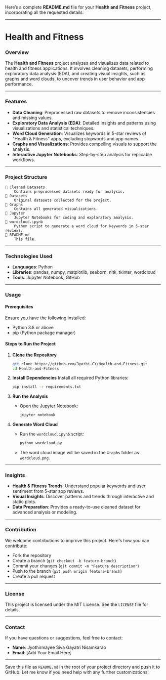 Here’s a complete **README.md** file for your **Health and Fitness** project, incorporating all the requested details:

---

# Health and Fitness

### Overview

The **Health and Fitness** project analyzes and visualizes data related to health and fitness applications. It involves cleaning datasets, performing exploratory data analysis (EDA), and creating visual insights, such as graphs and word clouds, to uncover trends in user behavior and app performance.

---

### Features

* **Data Cleaning**: Preprocessed raw datasets to remove inconsistencies and missing values.
* **Exploratory Data Analysis (EDA)**: Detailed insights and patterns using visualizations and statistical techniques.
* **Word Cloud Generation**: Visualizes keywords in 5-star reviews of "Health & Fitness" apps, excluding stopwords and app names.
* **Graphs and Visualizations**: Provides compelling visuals to support the analysis.
* **Interactive Jupyter Notebooks**: Step-by-step analysis for replicable workflows.

---

### Project Structure

```plaintext
📁 Cleaned Datasets  
    Contains preprocessed datasets ready for analysis.  
📁 Datasets  
    Original datasets collected for the project.  
📁 Graphs  
    Contains all generated visualizations.  
📁 Jupyter  
    Jupyter Notebooks for coding and exploratory analysis.  
📄 wordcloud.ipynb  
    Python script to generate a word cloud for keywords in 5-star reviews.  
📄 README.md  
    This file.  
```

---

### Technologies Used

* **Languages**: Python
* **Libraries**: pandas, numpy, matplotlib, seaborn, nltk, tkinter, wordcloud
* **Tools**: Jupyter Notebook, GitHub

---

### Usage

#### Prerequisites

Ensure you have the following installed:
* Python 3.8 or above
* pip (Python package manager)

#### Steps to Run the Project

1. **Clone the Repository**

   ```bash
   git clone https://github.com/Jyothi-CY/Health-and-Fitness.git  
   cd Health-and-Fitness  
   ```

2. **Install Dependencies**
   Install all required Python libraries:

   ```bash
   pip install -r requirements.txt  
   ```

3. **Run the Analysis**

   * Open the Jupyter Notebook:

     ```bash
     jupyter notebook  
     ```

4. **Generate Word Cloud**

   * Run the `wordcloud.ipynb` script:

     ```bash
     python wordcloud.py  
     ```
   * The word cloud image will be saved in the `Graphs` folder as `wordcloud.png`.

---

### Insights

* **Health & Fitness Trends**: Understand popular keywords and user sentiment from 5-star app reviews.
* **Visual Insights**: Discover patterns and trends through interactive and static plots.
* **Data Preparation**: Provides a ready-to-use cleaned dataset for advanced analysis or modeling.

---

### Contribution

We welcome contributions to improve this project. Here's how you can contribute:

* Fork the repository
* Create a branch (`git checkout -b feature-branch`)
* Commit your changes (`git commit -m "Feature description"`)
* Push to the branch (`git push origin feature-branch`)
* Create a pull request

---

### License

This project is licensed under the MIT License. See the `LICENSE` file for details.

---

### Contact

If you have questions or suggestions, feel free to contact:

* **Name**: Jyothirmayee Siva Gayatri Nisamkarao
* **Email**: \[Add Your Email Here]

---

Save this file as `README.md` in the root of your project directory and push it to GitHub. Let me know if you need help with any further customizations!
